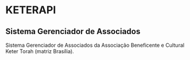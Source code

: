 # KETERAPI
## Sistema Gerenciador de Associados

Sistema Gerenciador de Associados da Associação Beneficente e Cultural Keter Torah (matriz Brasília).
